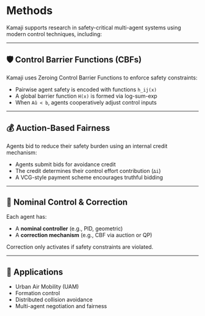 # Methods

Kamaji supports research in safety-critical multi-agent systems using modern control techniques, including:

---

## 🛡 Control Barrier Functions (CBFs)

Kamaji uses Zeroing Control Barrier Functions to enforce safety constraints:

- Pairwise agent safety is encoded with functions `h_ij(x)`
- A global barrier function `H(x)` is formed via log-sum-exp
- When `Aû < b`, agents cooperatively adjust control inputs

---

## 💰 Auction-Based Fairness

Agents bid to reduce their safety burden using an internal credit mechanism:

- Agents submit bids for avoidance credit
- The credit determines their control effort contribution (`∆i`)
- A VCG-style payment scheme encourages truthful bidding

---

## 🧠 Nominal Control & Correction

Each agent has:
- A **nominal controller** (e.g., PID, geometric)
- A **correction mechanism** (e.g., CBF via auction or QP)

Correction only activates if safety constraints are violated.

---

## 🔬 Applications

- Urban Air Mobility (UAM)
- Formation control
- Distributed collision avoidance
- Multi-agent negotiation and fairness

